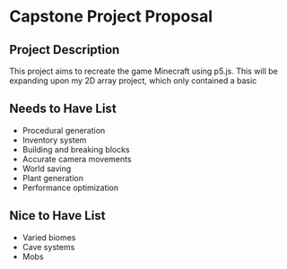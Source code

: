 # Capstone Project Proposal

## Project Description

This project aims to recreate the game Minecraft using p5.js. This will be expanding upon my 2D array project, which only contained a basic 

## Needs to Have List

- Procedural generation
- Inventory system
- Building and breaking blocks
- Accurate camera movements
- World saving
- Plant generation
- Performance optimization 

## Nice to Have List

- Varied biomes
- Cave systems
- Mobs


